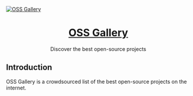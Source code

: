 <a href="https://precedent.dev">
  <img alt="OSS Gallery" src="https://oss-gallery.vercel.app/opengraph-image" />
  <h1 align="center">OSS Gallery</h1>
</a>

<p align="center">
  Discover the best open-source projects
</p>

## Introduction

OSS Gallery is a crowdsourced list of the best open-source projects on the internet.

